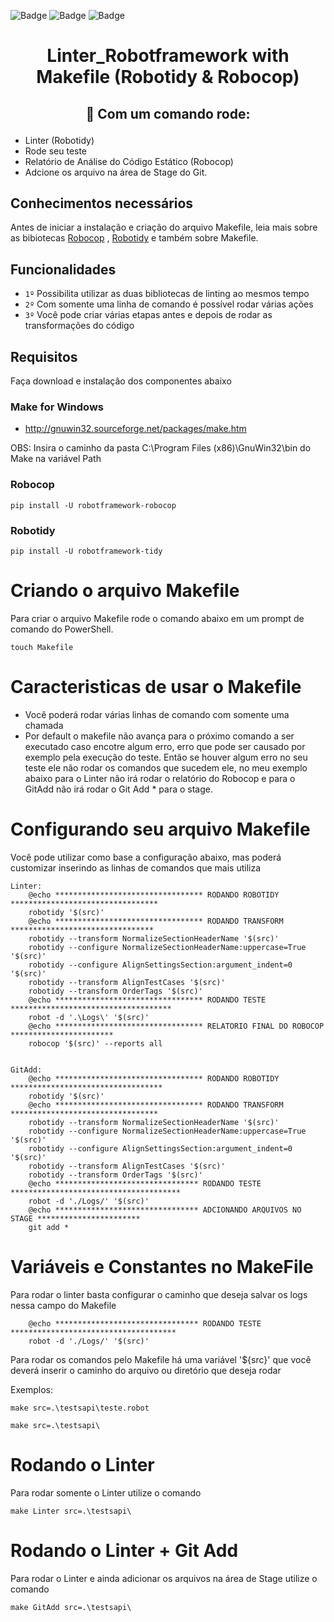 ![Badge](https://img.shields.io/github/issues/tgskyline/Linter-Robotframework)  ![Badge](https://img.shields.io/github/forks/tgskyline/Linter-Robotframework)  ![Badge](https://img.shields.io/github/stars/tgskyline/Linter-Robotframework)
<h1 align="center"> Linter_Robotframework with </d>
Makefile (Robotidy & Robocop)</h1>

<h2> <p align="center">🚀 Com um comando rode:</p> </h1>

- Linter (Robotidy) 
- Rode seu teste 
- Relatório de Análise do Código Estático (Robocop) 
- Adcione os arquivo na área de Stage do Git.

## Conhecimentos necessários

Antes de iniciar a instalação e criação do arquivo Makefile, leia mais sobre as bibiotecas [Robocop](https://github.com/MarketSquare/robotframework-robocop) , [Robotidy](https://github.com/MarketSquare/robotframework-tidy) e também sobre Makefile.

## Funcionalidades

- `1º` Possibilita utilizar as duas bibliotecas de linting ao mesmos tempo
- `2º` Com somente uma linha de comando é possível rodar várias ações 
- `3º` Você pode criar várias etapas antes e depois de rodar as transformações do código

## Requisitos

Faça download e instalação dos componentes abaixo

### Make for Windows

- http://gnuwin32.sourceforge.net/packages/make.htm

OBS: Insira o caminho da pasta C:\Program Files (x86)\GnuWin32\bin do Make na variável Path

### Robocop

    pip install -U robotframework-robocop

### Robotidy

    pip install -U robotframework-tidy

# Criando o arquivo Makefile

 Para criar o arquivo Makefile rode o comando abaixo em um prompt de comando do PowerShell.

    touch Makefile

# Caracteristicas de usar o Makefile

-   Você poderá rodar várias linhas de comando com somente uma chamada
-   Por default o makefile não avança para o próximo comando a ser executado caso encotre algum erro, erro que pode ser causado por exemplo pela execução do teste. Então se houver algum erro no seu teste ele não rodar os comandos que sucedem ele, no meu exemplo abaixo para o Linter não irá rodar o relatório do Robocop e para o GitAdd não irá rodar o Git Add * para o stage.

# Configurando seu arquivo Makefile

Você pode utilizar como base a configuração abaixo, mas poderá customizar inserindo as linhas de comandos que mais utiliza

    Linter: 
	    @echo ********************************* RODANDO ROBOTIDY *********************************
	    robotidy '$(src)'
	    @echo ********************************* RODANDO TRANSFORM ********************************
	    robotidy --transform NormalizeSectionHeaderName '$(src)'
	    robotidy --configure NormalizeSectionHeaderName:uppercase=True '$(src)'
	    robotidy --configure AlignSettingsSection:argument_indent=0 '$(src)'
	    robotidy --transform AlignTestCases '$(src)'
	    robotidy --transform OrderTags '$(src)'
	    @echo ********************************* RODANDO TESTE ************************************
	    robot -d '.\Logs\' '$(src)'	
	    @echo ********************************* RELATORIO FINAL DO ROBOCOP ***********************
	    robocop '$(src)' --reports all


    GitAdd:
	    @echo ********************************* RODANDO ROBOTIDY **********************************
	    robotidy '$(src)'
	    @echo ********************************* RODANDO TRANSFORM *********************************
	    robotidy --transform NormalizeSectionHeaderName '$(src)'
	    robotidy --configure NormalizeSectionHeaderName:uppercase=True '$(src)'
	    robotidy --configure AlignSettingsSection:argument_indent=0 '$(src)'
	    robotidy --transform AlignTestCases '$(src)'
	    robotidy --transform OrderTags '$(src)'
	    @echo ******************************** RODANDO TESTE **************************************
	    robot -d './Logs/' '$(src)'	
	    @echo ******************************** ADCIONANDO ARQUIVOS NO STAGE ***********************
	    git add *

# Variáveis e Constantes no MakeFile

Para rodar o linter basta configurar o caminho que deseja salvar os logs nessa campo do Makefile

	    @echo ******************************** RODANDO TESTE *************************************
	    robot -d './Logs/' '$(src)'	
	    
Para rodar os comandos pelo Makefile há uma variável '${src}' que você deverá inserir o caminho do arquivo ou diretório que deseja rodar

Exemplos:

    make src=.\testsapi\teste.robot
</d>

    make src=.\testsapi\
# Rodando o Linter

Para rodar somente o Linter utilize o comando 

    make Linter src=.\testsapi\

# Rodando o Linter + Git Add

Para rodar o Linter e ainda adicionar os arquivos na área de Stage utilize o comando

    make GitAdd src=.\testsapi\



